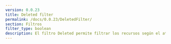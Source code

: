 ```yaml
---
version: 0.0.23
title: Deleted filter
permalink: /docs/0.0.23/DeletedFilter/
section: Filtros
filter_type: boolean
description: El filtro Deleted permite filtrar los recursos según el atributo deleted.
---
```

